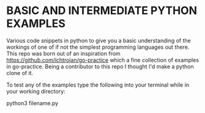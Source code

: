 # BASIC AND INTERMEDIATE PYTHON EXAMPLES

Various code snippets in python to give you a basic understanding of the workings of one of if not the simplest programming languages out there. This repo was born out of an inspiration from https://github.com/ichtrojan/go-practice which a fine collection of examples in go-practice. Being a contributor to this repo I thought I'd make a python clone of it.

To test any of the examples type the following into your terminal while in your working directory:

python3 filename.py
